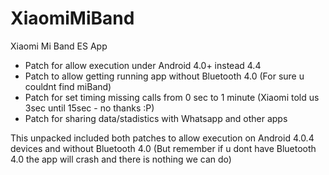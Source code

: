 XiaomiMiBand
============

Xiaomi Mi Band ES App

- Patch for allow execution under Android 4.0+ instead 4.4
- Patch to allow getting running app without Bluetooth 4.0 (For sure u couldnt find miBand)
- Patch for set timing missing calls from 0 sec to 1 minute (Xiaomi told us 3sec until 15sec - no thanks :P)
- Patch for sharing data/stadistics with Whatsapp and other apps

This unpacked included both patches to allow execution on Android 4.0.4 devices and without Bluetooth 4.0 
(But remember if u dont have Bluetooth 4.0 the app will crash and there is nothing we can do)
